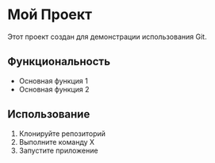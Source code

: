 # Мой Проект

Этот проект создан для демонстрации использования Git.

## Функциональность

- Основная функция 1
- Основная функция 2

## Использование

1. Клонируйте репозиторий
2. Выполните команду X
3. Запустите приложение
